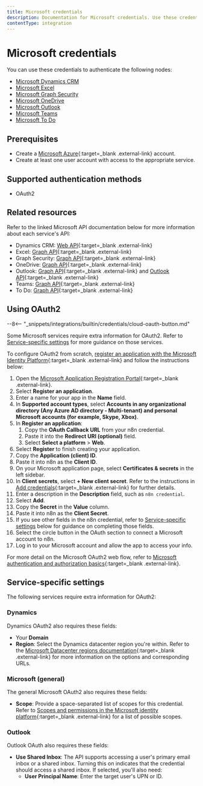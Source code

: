 ```yaml
---
title: Microsoft credentials
description: Documentation for Microsoft credentials. Use these credentials to authenticate Microsoft in n8n, a workflow automation platform.
contentType: integration
---
```


# Microsoft credentials

You can use these credentials to authenticate the following nodes:

- [Microsoft Dynamics CRM](/integrations/builtin/app-nodes/n8n-nodes-base.microsoftdynamicscrm/)
- [Microsoft Excel](/integrations/builtin/app-nodes/n8n-nodes-base.microsoftexcel/)
- [Microsoft Graph Security](/integrations/builtin/app-nodes/n8n-nodes-base.microsoftgraphsecurity/)
- [Microsoft OneDrive](/integrations/builtin/app-nodes/n8n-nodes-base.microsoftonedrive/)
- [Microsoft Outlook](/integrations/builtin/app-nodes/n8n-nodes-base.microsoftoutlook/)
- [Microsoft Teams](/integrations/builtin/app-nodes/n8n-nodes-base.microsoftteams/)
- [Microsoft To Do](/integrations/builtin/app-nodes/n8n-nodes-base.microsofttodo/)

## Prerequisites

- Create a [Microsoft Azure](https://azure.microsoft.com/){:target=_blank .external-link} account.
- Create at least one user account with access to the appropriate service.

## Supported authentication methods

- OAuth2

## Related resources

Refer to the linked Microsoft API documentation below for more information about each service's API:

- Dynamics CRM: [Web API](https://learn.microsoft.com/en-us/power-apps/developer/data-platform/webapi/overview){:target=_blank .external-link}
- Excel: [Graph API](https://learn.microsoft.com/en-us/graph/api/resources/excel){:target=_blank .external-link}
- Graph Security: [Graph API](https://learn.microsoft.com/en-us/graph/api/overview){:target=_blank .external-link}
- OneDrive: [Graph API](https://learn.microsoft.com/en-us/onedrive/developer/rest-api/){:target=_blank .external-link}
- Outlook: [Graph API](https://learn.microsoft.com/en-us/graph/api/resources/mail-api-overview){:target=_blank .external-link} and [Outlook API](https://learn.microsoft.com/en-us/outlook/rest/reference){:target=_blank .external-link}
- Teams: [Graph API](https://learn.microsoft.com/en-us/graph/api/resources/teams-api-overview){:target=_blank .external-link}
- To Do: [Graph API](https://learn.microsoft.com/en-us/graph/todo-concept-overview){:target=_blank .external-link}

## Using OAuth2

--8<-- "_snippets/integrations/builtin/credentials/cloud-oauth-button.md"

Some Microsoft services require extra information for OAuth2. Refer to [Service-specific settings](#service-specific-settings) for more guidance on those services.

To configure OAuth2 from scratch, [register an application with the Microsoft Identity Platform](https://learn.microsoft.com/en-us/graph/auth-register-app-v2){:target=_blank .external-link} and follow the instructions below:

1. Open the [Microsoft Application Registration Portal](https://aka.ms/appregistrations){:target=_blank .external-link}.
2. Select **Register an application**.
3. Enter a name for your app in the **Name** field.
4. In **Supported account types**, select **Accounts in any organizational directory (Any Azure AD directory - Multi-tenant) and personal Microsoft accounts (for example, Skype, Xbox)**.
5. In **Register an application**:
    1. Copy the **OAuth Callback URL** from your n8n credential.
    2. Paste it into the **Redirect URI (optional)** field.
    3. Select **Select a platform** > **Web**.
6. Select **Register** to finish creating your application.
7. Copy the **Application (client) ID**.
8. Paste it into n8n as the **Client ID**.
9. On your Microsoft application page, select **Certificates & secrets** in the left sidebar.
10. In **Client secrets**, select **+ New client secret**. Refer to the instructions in [Add credentials](https://learn.microsoft.com/en-us/graph/auth-register-app-v2#add-credentials){:target=_blank .external-link} for further details.
11. Enter a description in the **Description** field, such as `n8n credential`.
12. Select **Add**.
13. Copy the **Secret** in the **Value** column.
14. Paste it into n8n as the **Client Secret**.
15. If you see other fields in the n8n credential, refer to [Service-specific settings](#service-specific-settings) below for guidance on completing those fields.
16. Select the circle button in the OAuth section to connect a Microsoft account to n8n.
17. Log in to your Microsoft account and allow the app to access your info.

For more detail on the Microsoft OAuth2 web flow, refer to [Microsoft authentication and authorization basics](https://learn.microsoft.com/en-us/graph/auth/auth-concepts){:target=_blank .external-link}. 

## Service-specific settings

The following services require extra information for OAuth2:

### Dynamics

Dynamics OAuth2 also requires these fields:

- Your **Domain**
- **Region**: Select the Dynamics datacenter region you're within. Refer to the [Microsoft Datacenter regions documentation](https://learn.microsoft.com/en-us/power-platform/admin/new-datacenter-regions){:target=_blank .external-link} for more information on the options and corresponding URLs.

### Microsoft (general)

The general Microsoft OAuth2 also requires these fields:

- **Scope**: Provide a space-separated list of scopes for this credential. Refer to [Scopes and permissions in the Microsoft identity platform](https://learn.microsoft.com/en-us/entra/identity-platform/scopes-oidc){:target=_blank .external-link} for a list of possible scopes.

### Outlook

Outlook OAuth also requires these fields:

- **Use Shared Inbox**: The API supports accessing a user's primary email inbox or a shared inbox. Turning this on indicates that the credential should access a shared inbox. If selected, you'll also need:
    - **User Principal Name**: Enter the target user's UPN or ID.
